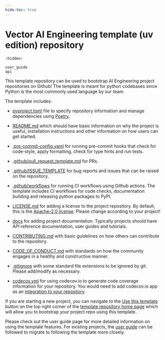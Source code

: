 ```yaml
---
hide-toc: true
---
```


# Vector AI Engineering template (uv edition) repository

```{toctree}
:hidden:

user_guide
api

```

This template repository can be used to bootstrap AI Engineering project repositories
on Github! The template is meant for python codebases since Python is the most commonly
used language by our team.

The template includes:

- [pyproject.toml](https://pip.pypa.io/en/stable/reference/build-system/pyproject-toml/)
file to specify repository information and manage dependencies using
[Poetry](https://python-poetry.org/).

- [README.md](https://docs.github.com/en/repositories/managing-your-repositorys-settings-and-features/customizing-your-repository/about-readmes) which should have basic information on why the project is
useful, installation instructions and other information on how users can get started.

- [.pre-commit-config.yaml](https://pre-commit.com/) for running pre-commit hooks that
check for code-style, apply formatting, check for type hints and run tests.

- [.github/pull_request_template.md](https://docs.github.com/en/communities/using-templates-to-encourage-useful-issues-and-pull-requests/creating-a-pull-request-template-for-your-repository) for PRs.

- [.github/ISSUE_TEMPLATE](https://docs.github.com/en/communities/using-templates-to-encourage-useful-issues-and-pull-requests/configuring-issue-templates-for-your-repository) for bug reports and issues that can be raised on the repository.

- [.github/workflows](https://docs.github.com/en/actions/using-workflows) for running CI
workflows using Github actions. The template includes CI workflows for code checks,
documentation building and releasing python packages to PyPI.

- [LICENSE.md](https://docs.github.com/en/repositories/managing-your-repositorys-settings-and-features/customizing-your-repository/licensing-a-repository) for adding a license to the project repository.
By default, this is the [Apache-2.0 license](http://www.apache.org/licenses/). Please
change according to your project!

- [docs](https://pradyunsg.me/furo/) for adding project documentation. Typically
projects should have API reference documentation, user guides and tutorials.

- [CONTRIBUTING.md](https://docs.github.com/en/communities/setting-up-your-project-for-healthy-contributions/setting-guidelines-for-repository-contributors) with basic guidelines on how others can
contribute to the repository.

- [CODE_OF_CONDUCT.md](https://docs.github.com/en/communities/setting-up-your-project-for-healthy-contributions/adding-a-code-of-conduct-to-your-project) with standards on how the community engages in
a healthy and constructive manner.

- [.gitignore](https://docs.github.com/en/get-started/getting-started-with-git/ignoring-files)
with some standard file extensions to be ignored by git. Please add/modify as necessary.

- [codecov.yml](https://docs.codecov.com/docs/codecov-yaml) for using codecov.io to
generate code coverage information for your repository. You would need to add codecov.io
app as an [integration to your repository](https://docs.codecov.com/docs/how-to-create-a-github-app-for-codecov-enterprise).


If you are starting a new project, you can navigate to the [Use this template](https://docs.github.com/en/repositories/creating-and-managing-repositories/creating-a-repository-from-a-template) button
on the top right corner of the [template repository home page](https://github.com/VectorInstitute/aieng-template)
which will allow you to bootstrap your project repo using this template.

Please check out the user guide page for more detailed information on using the
template features. For existing projects, the [user guide](user_guide.md)
can be followed to migrate to following the template more closely.
